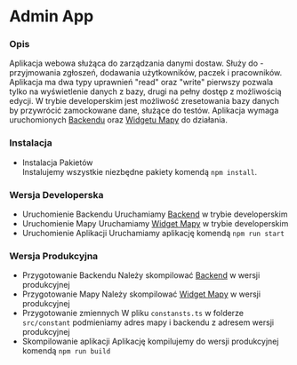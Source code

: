 # Admin App

### Opis

Aplikacja webowa służąca do zarządzania danymi dostaw. Służy do -przyjmowania zgłoszeń, dodawania użytkowników, paczek i pracowników. Aplikacja ma dwa typy uprawnień "read" oraz "write" pierwszy pozwala tylko na wyświetlenie danych z bazy, drugi na pełny dostęp z możliwością edycji. W trybie developerskim jest możliwość zresetowania bazy danych by przywrócić zamockowane dane, służące do testów. Aplikacja wymaga uruchomionych [Backendu](https://github.com/TomaszOrpik/CouriersPlatform__Backend) oraz [Widgetu Mapy](https://github.com/TomaszOrpik/CouriersPlatform_Map_Widget) do działania.

### Instalacja

- Instalacja Pakietów <br/>
   Instalujemy wszystkie niezbędne pakiety komendą `npm install`.

### Wersja Developerska

- Uruchomienie Backendu
  Uruchamiamy [Backend](https://github.com/TomaszOrpik/CouriersPlatform__Backend) w trybie developerskim
- Uruchomienie Mapy
  Uruchamiamy [Widget Mapy](https://github.com/TomaszOrpik/CouriersPlatform_Map_Widget) w trybie developerskim
- Uruchomienie Aplikacji
  Uruchamiamy aplikację komendą `npm run start`

### Wersja Produkcyjna

- Przygotowanie Backendu
  Należy skompilować [Backend](https://github.com/TomaszOrpik/CouriersPlatform__Backend) w wersji produkcyjnej
- Przygotowanie Mapy
  Należy skompilować [Widget Mapy](https://github.com/TomaszOrpik/CouriersPlatform_Map_Widget) w wersji produkcyjnej
- Przygotowanie zmiennych
  W pliku `constansts.ts` w folderze `src/constant` podmieniamy adres mapy i backendu z adresem wersji produkcyjnej
- Skompilowanie aplikacji
  Aplikację kompilujemy do wersji produkcyjnej komendą `npm run build`
